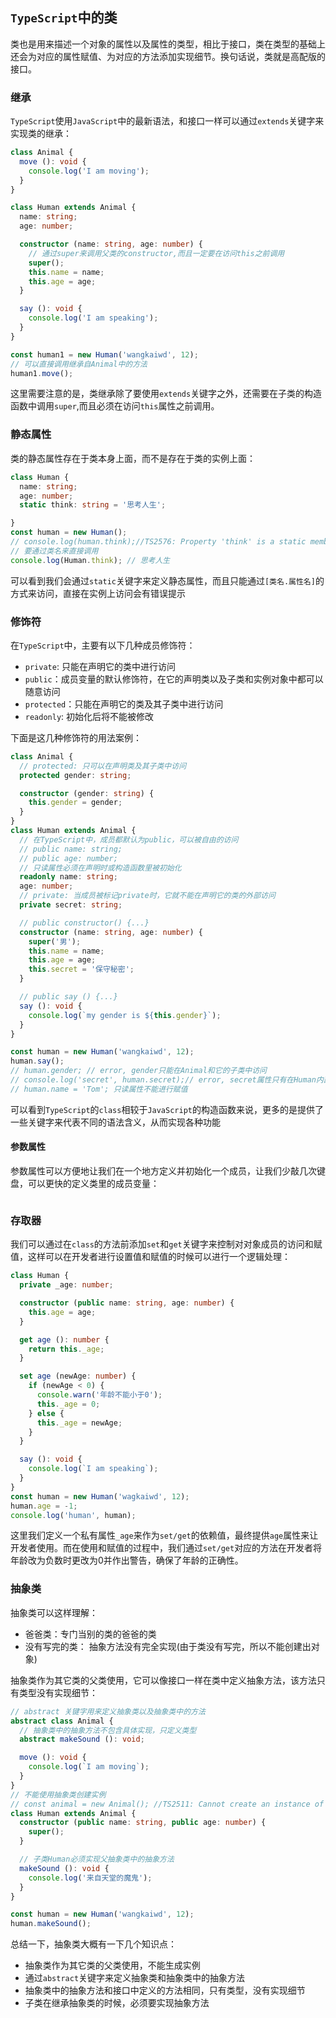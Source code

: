 ## `TypeScript`中的类
类也是用来描述一个对象的属性以及属性的类型，相比于接口，类在类型的基础上还会为对应的属性赋值、为对应的方法添加实现细节。换句话说，类就是高配版的接口。
### 继承
`TypeScript`使用`JavaScript`中的最新语法，和接口一样可以通过`extends`关键字来实现类的继承：  
```typescript
class Animal {
  move (): void {
    console.log('I am moving');
  }
}

class Human extends Animal {
  name: string;
  age: number;

  constructor (name: string, age: number) {
    // 通过super来调用父类的constructor,而且一定要在访问this之前调用
    super();
    this.name = name;
    this.age = age;
  }

  say (): void {
    console.log('I am speaking');
  }
}

const human1 = new Human('wangkaiwd', 12);
// 可以直接调用继承自Animal中的方法
human1.move();
```
这里需要注意的是，类继承除了要使用`extends`关键字之外，还需要在子类的构造函数中调用`super`,而且必须在访问`this`属性之前调用。

### 静态属性
类的静态属性存在于类本身上面，而不是存在于类的实例上面：  
```typescript
class Human {
  name: string;
  age: number;
  static think: string = '思考人生';

}
const human = new Human();
// console.log(human.think);//TS2576: Property 'think' is a static member of type 'Human'
// 要通过类名来直接调用
console.log(Human.think); // 思考人生
```
可以看到我们会通过`static`关键字来定义静态属性，而且只能通过`[类名.属性名]`的方式来访问，直接在实例上访问会有错误提示

### 修饰符
在`TypeScript`中，主要有以下几种成员修饰符：  
* `private`: 只能在声明它的类中进行访问
* `public`：成员变量的默认修饰符，在它的声明类以及子类和实例对象中都可以随意访问
* `protected`：只能在声明它的类及其子类中进行访问
* `readonly`: 初始化后将不能被修改

下面是这几种修饰符的用法案例：
```typescript
class Animal {
  // protected: 只可以在声明类及其子类中访问
  protected gender: string;

  constructor (gender: string) {
    this.gender = gender;
  }
}
class Human extends Animal {
  // 在TypeScript中，成员都默认为public，可以被自由的访问
  // public name: string;
  // public age: number;
  // 只读属性必须在声明时或构造函数里被初始化
  readonly name: string;
  age: number;
  // private: 当成员被标记private时，它就不能在声明它的类的外部访问
  private secret: string;

  // public constructor() {...}
  constructor (name: string, age: number) {
    super('男');
    this.name = name;
    this.age = age;
    this.secret = '保守秘密';
  }

  // public say () {...}
  say (): void {
    console.log(`my gender is ${this.gender}`);
  }
}

const human = new Human('wangkaiwd', 12);
human.say();
// human.gender; // error, gender只能在Animal和它的子类中访问
// console.log('secret', human.secret);// error, secret属性只有在Human内部才能访问
// human.name = 'Tom'; 只读属性不能进行赋值
```

可以看到`TypeScript`的`class`相较于`JavaScript`的构造函数来说，更多的是提供了一些关键字来代表不同的语法含义，从而实现各种功能

#### 参数属性
参数属性可以方便地让我们在一个地方定义并初始化一个成员，让我们少敲几次键盘，可以更快的定义类里的成员变量：  
```typescript

```

### 存取器
我们可以通过在`class`的方法前添加`set`和`get`关键字来控制对对象成员的访问和赋值，这样可以在开发者进行设置值和赋值的时候可以进行一个逻辑处理：  
```typescript
class Human {
  private _age: number;

  constructor (public name: string, age: number) {
    this.age = age;
  }

  get age (): number {
    return this._age;
  }

  set age (newAge: number) {
    if (newAge < 0) {
      console.warn('年龄不能小于0');
      this._age = 0;
    } else {
      this._age = newAge;
    }
  }

  say (): void {
    console.log(`I am speaking`);
  }
}
const human = new Human('wagkaiwd', 12);
human.age = -1;
console.log('human', human);
```
这里我们定义一个私有属性`_age`来作为`set/get`的依赖值，最终提供`age`属性来让开发者使用。而在使用和赋值的过程中，我们通过`set/get`对应的方法在开发者将年龄改为负数时更改为0并作出警告，确保了年龄的正确性。

### 抽象类
抽象类可以这样理解：  
* 爸爸类：专门当别的类的爸爸的类
* 没有写完的类： 抽象方法没有完全实现(由于类没有写完，所以不能创建出对象)

抽象类作为其它类的父类使用，它可以像接口一样在类中定义抽象方法，该方法只有类型没有实现细节：  
```typescript
// abstract 关键字用来定义抽象类以及抽象类中的方法
abstract class Animal {
  // 抽象类中的抽象方法不包含具体实现，只定义类型
  abstract makeSound (): void;

  move (): void {
    console.log(`I am moving`);
  }
}
// 不能使用抽象类创建实例
// const animal = new Animal(); //TS2511: Cannot create an instance of an abstract class.
class Human extends Animal {
  constructor (public name: string, public age: number) {
    super();
  }

  // 子类Human必须实现父抽象类中的抽象方法
  makeSound (): void {
    console.log('来自天堂的魔鬼');
  }
}

const human = new Human('wangkaiwd', 12);
human.makeSound();
```

总结一下，抽象类大概有一下几个知识点：  
* 抽象类作为其它类的父类使用，不能生成实例
* 通过`abstract`关键字来定义抽象类和抽象类中的抽象方法
* 抽象类中的抽象方法和接口中定义的方法相同，只有类型，没有实现细节
* 子类在继承抽象类的时候，必须要实现抽象方法
